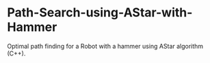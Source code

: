 # Path-Search-using-AStar-with-Hammer
Optimal path finding for a Robot with a hammer using AStar algorithm (C++).
